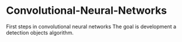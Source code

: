 # Convolutional-Neural-Networks
First steps in convolutional neural networks 
The goal is development a detection objects algorithm.
